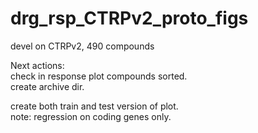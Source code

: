 # drg_rsp_CTRPv2_proto_figs
devel on CTRPv2, 490 compounds

Next actions:   
check in response plot compounds sorted.  
create archive dir.  

create both train and test version of plot.   
note: regression on coding genes only.  

